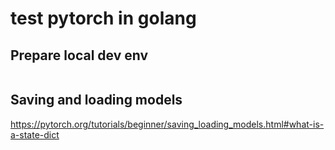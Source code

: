 # test pytorch in golang

## Prepare local dev env
```

```

## Saving and loading models
https://pytorch.org/tutorials/beginner/saving_loading_models.html#what-is-a-state-dict